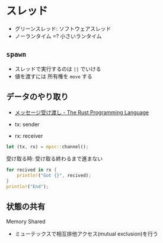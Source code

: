 # スレッド

- グリーンスレッド: ソフトウェアスレッド
- ノーランタイム =? 小さいランタイム

## `spawn`

- スレッドで実行するのは `||` でいける
- 値を渡すには 所有権を `move` する

## データのやり取り

- [メッセージ受け渡し - The Rust Programming Language](https://doc.rust-jp.rs/book/second-edition/ch16-02-message-passing.html)

- tx: sender
- rx: receiver

```rust
let (tx, rx) = mpsc::channel();
```

受け取る時: 受け取る終わるまで進まない

```rust
for recived in rx {
    println!("Got {}", recived);
}
println!("End");
```

## 状態の共有

Memory Shared

- ミューテックスで相互排他アクセス(mutual exclusion)を行う